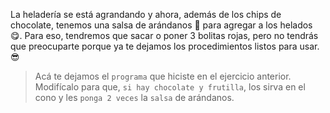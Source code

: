 <gs-attire attire-url="https://raw.githubusercontent.com/MumukiProject/mumuki-guia-gobstones-alternativa-kids/master/assets/attires/config.json"></gs-attire>
<gs-toolbox toolbox-url="https://raw.githubusercontent.com/MumukiProject/mumuki-guia-gobstones-muchos-sabores-combinados-kids/master/assets/toolbox.xml"></gs-toolbox>

La heladería se está agrandando y ahora, además de los chips de chocolate, tenemos una salsa de arándanos :grapes: para agregar a los helados :yum:. Para eso, tendremos que sacar o poner 3 bolitas rojas, pero no tendrás que preocuparte porque ya te dejamos los procedimientos listos para usar. :sunglasses:

> Acá te dejamos el `programa` que hiciste en el ejercicio anterior. Modifícalo para que, `si hay chocolate y frutilla`, los sirva en el cono y les `ponga 2 veces` la `salsa` de arándanos. 
